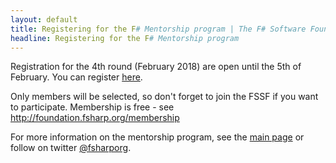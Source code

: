 ```yaml
---
layout: default
title: Registering for the F# Mentorship program | The F# Software Foundation
headline: Registering for the F# Mentorship program
---
```


Registration for the 4th round (February 2018) are open until the 5th of February.
You can register [here](https://goo.gl/forms/Dlyh09EcJcGucnjf2).

Only members will be selected, so don't forget to join the FSSF if you want to participate. Membership is free - see http://foundation.fsharp.org/membership

For more information on the mentorship program, see the [main page](index.html) or follow on twitter [@fsharporg](https://twitter.com/fsharporg).

